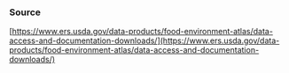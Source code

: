 ### Source
[https://www.ers.usda.gov/data-products/food-environment-atlas/data-access-and-documentation-downloads/](https://www.ers.usda.gov/data-products/food-environment-atlas/data-access-and-documentation-downloads/)

